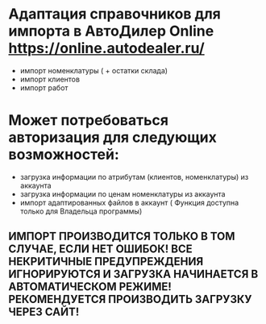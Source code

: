 # Адаптация справочников для импорта в АвтоДилер Online  https://online.autodealer.ru/

* импорт номенклатуры ( + остатки склада)
* импорт клиентов
* импорт работ


# Может потребоваться авторизация для следующих возможностей:

* загрузка информации по атрибутам (клиентов, номенклатуры) из аккаунта
* загрузка информации по ценам номенклатуры из аккаунта
* импорт адаптированных файлов в аккаунт ( Функция доступна только для Владельца программы)
## ИМПОРТ ПРОИЗВОДИТСЯ ТОЛЬКО В ТОМ СЛУЧАЕ, ЕСЛИ НЕТ ОШИБОК! ВСЕ НЕКРИТИЧНЫЕ ПРЕДУПРЕЖДЕНИЯ ИГНОРИРУЮТСЯ И ЗАГРУЗКА НАЧИНАЕТСЯ В АВТОМАТИЧЕСКОМ РЕЖИМЕ! РЕКОМЕНДУЕТСЯ ПРОИЗВОДИТЬ ЗАГРУЗКУ ЧЕРЕЗ САЙТ!
